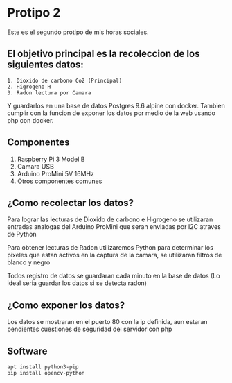 # Protipo 2
Este es el segundo protipo de mis horas sociales.

## El objetivo principal es la recoleccion de los siguientes datos:
```
1. Dioxido de carbono Co2 (Principal)
2. Higrogeno H
3. Radon lectura por Camara
```

Y guardarlos en una base de datos Postgres 9.6 alpine con docker.
Tambien cumplir con la funcion de exponer los datos por medio de la web usando php con docker.

## Componentes
1. Raspberry Pi 3 Model B
2. Camara USB
3. Arduino ProMini 5V 16MHz
4. Otros componentes comunes

## ¿Como recolectar los datos?
Para lograr las lecturas de Dioxido de carbono e Higrogeno se utilizaran entradas analogas del
Arduino ProMini que seran enviadas por I2C atraves de Python

Para obtener lecturas de Radon utilizaremos Python para determinar los pixeles que estan activos
en la captura de la camara, se utilizaran filtros de blanco y negro

Todos registro de datos se guardaran cada minuto en la base de datos
(Lo ideal seria guardar los datos si se detecta radon)

## ¿Como exponer los datos?
Los datos se mostraran en el puerto 80 con la ip definida, aun estaran pendientes cuestiones de
seguridad del servidor con php

## Software
```
apt install python3-pip
pip install opencv-python
```
